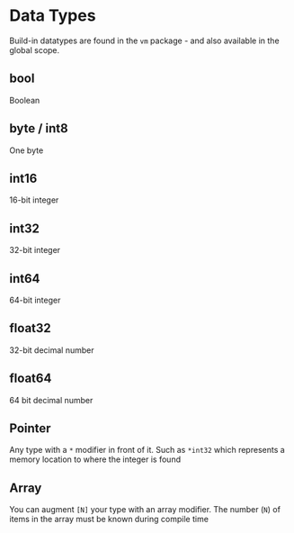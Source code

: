 # Data Types

Build-in datatypes are found in the `vm` package - and also available in the global scope.

## bool

Boolean

## byte / int8

One byte

## int16

16-bit integer

## int32

32-bit integer

## int64

64-bit integer

## float32

32-bit decimal number

## float64

64 bit decimal number

## Pointer

Any type with a `*` modifier in front of it. Such as `*int32` which represents a memory location to where the integer
is found

## Array

You can augment `[N]` your type with an array modifier. The number (`N`) of items in the array must be known during compile time